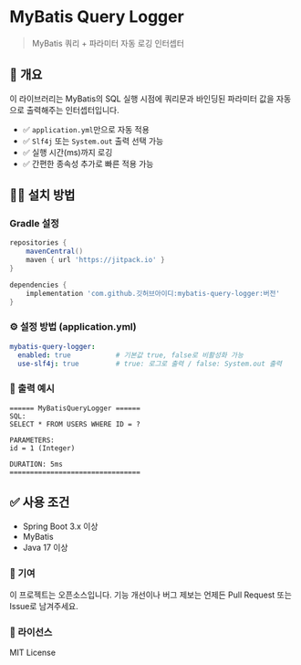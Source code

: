 # MyBatis Query Logger

> MyBatis 쿼리 + 파라미터 자동 로깅 인터셉터

## 📌 개요

이 라이브러리는 MyBatis의 SQL 실행 시점에 쿼리문과 바인딩된 파라미터 값을 자동으로 출력해주는 인터셉터입니다.

- ✅ `application.yml`만으로 자동 적용
- ✅ `Slf4j` 또는 `System.out` 출력 선택 가능
- ✅ 실행 시간(ms)까지 로깅
- ✅ 간편한 종속성 추가로 빠른 적용 가능

## 🧑‍💻 설치 방법

### Gradle 설정

```groovy
repositories {
    mavenCentral()
    maven { url 'https://jitpack.io' }
}

dependencies {
    implementation 'com.github.깃허브아이디:mybatis-query-logger:버전'
}
```

### ⚙️ 설정 방법 (application.yml)
```yaml
mybatis-query-logger:
  enabled: true           # 기본값 true, false로 비활성화 가능
  use-slf4j: true         # true: 로그로 출력 / false: System.out 출력
```

### 🧾 출력 예시
```vbnet
====== MyBatisQueryLogger ======
SQL:
SELECT * FROM USERS WHERE ID = ?

PARAMETERS:
id = 1 (Integer)

DURATION: 5ms
================================
```

## ✅ 사용 조건
- Spring Boot 3.x 이상
- MyBatis
- Java 17 이상

### 📝 기여
이 프로젝트는 오픈소스입니다.
기능 개선이나 버그 제보는 언제든 Pull Request 또는 Issue로 남겨주세요.

### 📄 라이선스
MIT License